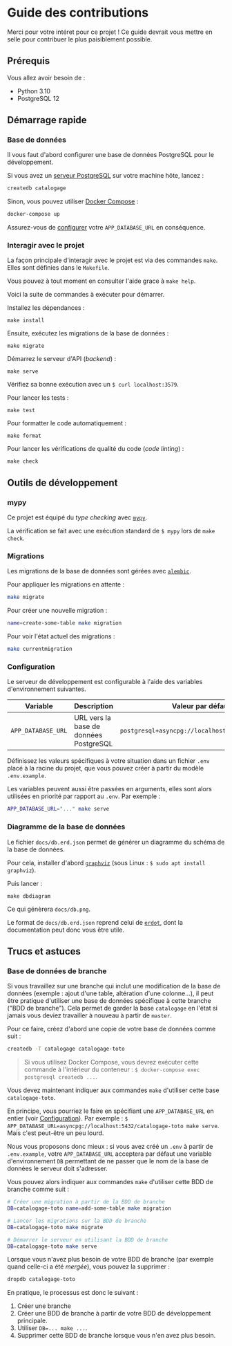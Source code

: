 # Guide des contributions

Merci pour votre intéret pour ce projet ! Ce guide devrait vous mettre en selle pour contribuer le plus paisiblement possible.

## Prérequis

Vous allez avoir besoin de :

- Python 3.10
- PostgreSQL 12

## Démarrage rapide

### Base de données

Il vous faut d'abord configurer une base de données PostgreSQL pour le développement.

Si vous avez un [serveur PostgreSQL](https://www.postgresql.org/download/linux/) sur votre machine hôte, lancez :

```bash
createdb catalogage
```

Sinon, vous pouvez utiliser [Docker Compose](https://docs.docker.com/compose/install/) :

```bash
docker-compose up
```

Assurez-vous de [configurer](#configuration) votre `APP_DATABASE_URL` en conséquence.

### Interagir avec le projet

La façon principale d'interagir avec le projet est via des commandes `make`. Elles sont définies dans le `Makefile`.

Vous pouvez à tout moment en consulter l'aide grace à `make help`.

Voici la suite de commandes à exécuter pour démarrer.

Installez les dépendances :

```
make install
```

Ensuite, exécutez les migrations de la base de données :

```
make migrate
```

Démarrez le serveur d'API (_backend_) :

```
make serve
```

Vérifiez sa bonne exécution avec un `$ curl localhost:3579`.

Pour lancer les tests :

```
make test
```

Pour formatter le code automatiquement :

```
make format
```

Pour lancer les vérifications de qualité du code (_code linting_) :

```
make check
```

## Outils de développement

### mypy

Ce projet est équipé du _type checking_ avec [`mypy`](https://mypy.readthedocs.io).

La vérification se fait avec une exécution standard de `$ mypy` lors de `make check`.

### Migrations

Les migrations de la base de données sont gérées avec [`alembic`](https://alembic.sqlalchemy.org/en/latest/).

Pour appliquer les migrations en attente :

```bash
make migrate
```

Pour créer une nouvelle migration :

```bash
name=create-some-table make migration
```

Pour voir l'état actuel des migrations :

```bash
make currentmigration
```

### Configuration

Le serveur de développement est configurable à l'aide des variables d'environnement suivantes.

| Variable | Description | Valeur par défaut |
|---|---|---|
| `APP_DATABASE_URL` | URL vers la base de données PostgreSQL | `postgresql+asyncpg://localhost:5432/catalogage` |

Définissez les valeurs spécifiques à votre situation dans un fichier `.env` placé à la racine du projet, que vous pouvez créer à partir du modèle `.env.example`.

Les variables peuvent aussi être passées en arguments, elles sont alors utilisées en priorité par rapport au `.env`. Par exemple :

```bash
APP_DATABASE_URL="..." make serve
```

### Diagramme de la base de données

Le fichier `docs/db.erd.json` permet de générer un diagramme du schéma de la base de données.

Pour cela, installer d'abord [`graphviz`](https://graphviz.org/download/) (sous Linux : `$ sudo apt install graphviz`).

Puis lancer :

```
make dbdiagram
```

Ce qui génèrera `docs/db.png`.

Le format de `docs/db.erd.json` reprend celui de [`erdot`](https://github.com/ehne/ERDot), dont la documentation peut donc vous être utile.

## Trucs et astuces

### Base de données de branche

Si vous travaillez sur une branche qui inclut une modification de la base de données (exemple : ajout d'une table, altération d'une colonne...), il peut être pratique d'utiliser une base de données spécifique à cette branche ("BDD de branche"). Cela permet de garder la base `catalogage` en l'état si jamais vous deviez travailler à nouveau à partir de `master`.

Pour ce faire, créez d'abord une copie de votre base de données comme suit :

```bash
createdb -T catalogage catalogage-toto
```

> Si vous utilisez Docker Compose, vous devrez exécuter cette commande à l'intérieur du conteneur : `$ docker-compose exec postgresql createdb ...`.

Vous devez maintenant indiquer aux commandes `make` d'utiliser cette base `catalogage-toto`.

En principe, vous pourriez le faire en spécifiant une `APP_DATABASE_URL` en entier (voir [Configuration](#configuration)). Par exemple : `$ APP_DATABASE_URL=asyncpg://localhost:5432/catalogage-toto make serve`. Mais c'est peut-être un peu lourd.

Nous vous proposons donc mieux : si vous avez créé un `.env` à partir de `.env.example`, votre `APP_DATABASE_URL` acceptera par défaut une variable d'environnement `DB` permettant de ne passer que le nom de la base de données le serveur doit s'adresser.

Vous pouvez alors indiquer aux commandes `make` d'utiliser cette BDD de branche comme suit :

```bash
# Créer une migration à partir de la BDD de branche
DB=catalogage-toto name=add-some-table make migration

# Lancer les migrations sur la BDD de branche
DB=catalogage-toto make migrate

# Démarrer le serveur en utilisant la BDD de branche
DB=catalogage-toto make serve
```

Lorsque vous n'avez plus besoin de votre BDD de branche (par exemple quand celle-ci a été _mergée_), vous pouvez la supprimer :

```bash
dropdb catalogage-toto
```

En pratique, le processus est donc le suivant :

1. Créer une branche
2. Créer une BDD de branche à partir de votre BDD de développement principale.
3. Utiliser `DB=... make ...`.
4. Supprimer cette BDD de branche lorsque vous n'en avez plus besoin.
